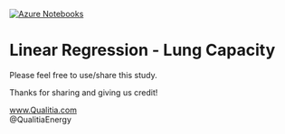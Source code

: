 [![Azure Notebooks](https://notebooks.azure.com/launch.svg)](https://notebooks.azure.com/qualitia/projects/linear-regression-lung-cap)
# Linear Regression - Lung Capacity

Please feel free to use/share this study.

Thanks for sharing and giving us credit!

www.Qualitia.com    
@QualitiaEnergy
